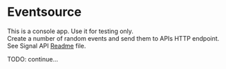 # Eventsource
This is a console app. Use it for testing only.  
Create a number of random events and send them to APIs HTTP endpoint. See Signal API [Readme](/signal-api/README.md) file.

TODO: continue...
